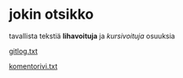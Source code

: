 # jokin otsikko
tavallista tekstiä
**lihavoituja**
ja *kursivoituja*
osuuksia

[gitlog.txt](https://github.com/Joacim-S/ot-harjoitustyo/blob/master/laskarit/viikko1/gitlog.txt)

[komentorivi.txt](https://github.com/Joacim-S/ot-harjoitustyo/blob/master/laskarit/viikko1/komentorivil.txt)
